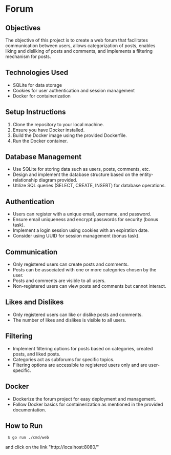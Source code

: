 # Forum

## Objectives

The objective of this project is to create a web forum that facilitates communication between users, allows categorization of posts, enables liking and disliking of posts and comments, and implements a filtering mechanism for posts.

## Technologies Used

- SQLite for data storage
- Cookies for user authentication and session management
- Docker for containerization

## Setup Instructions

1. Clone the repository to your local machine.
2. Ensure you have Docker installed.
3. Build the Docker image using the provided Dockerfile.
4. Run the Docker container.

## Database Management

- Use SQLite for storing data such as users, posts, comments, etc.
- Design and implement the database structure based on the entity-relationship diagram provided.
- Utilize SQL queries (SELECT, CREATE, INSERT) for database operations.

## Authentication

- Users can register with a unique email, username, and password.
- Ensure email uniqueness and encrypt passwords for security (bonus task).
- Implement a login session using cookies with an expiration date.
- Consider using UUID for session management (bonus task).

## Communication

- Only registered users can create posts and comments.
- Posts can be associated with one or more categories chosen by the user.
- Posts and comments are visible to all users.
- Non-registered users can view posts and comments but cannot interact.

## Likes and Dislikes

- Only registered users can like or dislike posts and comments.
- The number of likes and dislikes is visible to all users.

## Filtering

- Implement filtering options for posts based on categories, created posts, and liked posts.
- Categories act as subforums for specific topics.
- Filtering options are accessible to registered users only and are user-specific.

## Docker

- Dockerize the forum project for easy deployment and management.
- Follow Docker basics for containerization as mentioned in the provided documentation.

## How to Run

``` $ go run ./cmd/web```

and click on the link "http://localhost:8080/"

